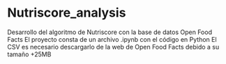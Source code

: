 # Nutriscore_analysis
Desarrollo del algoritmo de Nutriscore con la base de datos Open Food Facts
El proyecto consta de un archivo .ipynb con el código en Python
El CSV es necesario descargarlo de la web de Open Food Facts debido a su tamaño +25MB
